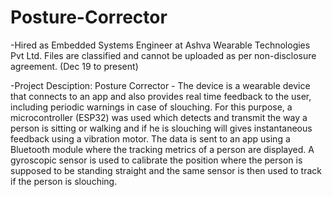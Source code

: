 # Posture-Corrector
-Hired as Embedded Systems Engineer at Ashva Wearable Technologies Pvt Ltd. Files are classified and cannot be uploaded as per non-disclosure agreement. (Dec 19 to present)

-Project Desciption:
Posture Corrector - The device is a wearable device that connects to an app and also provides real time feedback to the user, including periodic warnings in case of slouching. For this purpose, a microcontroller (ESP32) was used which detects and transmit the way a person is sitting or walking and if he is slouching will gives instantaneous feedback using a vibration motor. The data is sent to an app using a Bluetooth module where the tracking metrics of a person are displayed. A gyroscopic sensor is used to calibrate the position where the person is supposed to be standing straight and the same sensor is then used to track if the person is slouching.

